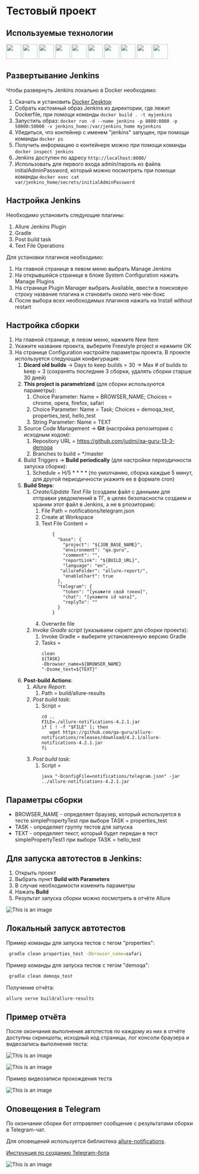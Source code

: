 # Тестовый проект

## Используемые технологии

<a href="https://www.java.com/"><img src="/images/icons/java.svg" height="40"></a>
<a href="https://gradle.org/"><img src="/images/icons/gradle.svg" height="40"></a>
<a href="https://www.jetbrains.com/idea/"><img src="/images/icons/intellij-idea.svg" height="40"></a>
<a href="https://selenide.org/"><img src="/images/icons/selenide.svg" height="40"></a>
<a href="https://junit.org/"><img src="/images/icons/junit5.svg" height="40"></a>
<a href="https://aerokube.com/selenoid/latest/"><img src="/images/icons/selenoid.svg" height="40"></a>
<a href="https://www.docker.com/"><img src="/images/icons/docker-icon.svg" height="40"></a>
<a href="https://www.jenkins.io/"><img src="/images/icons/jenkins.svg" height="40"></a>
<a href="https://docs.qameta.io/allure/"><img src="/images/icons/allure.svg" height="40"></a>
<a href="https://telegram.org/"><img src="/images/icons/telegram.svg" height="40"></a>


## Развертывание Jenkins
Чтобы развернуть Jenkins локально в Docker необходимо:
1. Скачать и установить [Docker Desktop](https://www.docker.com/products/docker-desktop/)
2. Собрать кастомный образ Jenkins из директории, где лежит Dockerfile, при помощи команды
 ```docker build . -t myjenkins```
1. Запустить образ: ```docker run -d --name jenkins -p 8080:8080 -p 50000:50000 -v jenkins_home:/var/jenkins_home myjenkins```
1. Убедиться, что контейнер с именем "jenkins" запущен, при помощи команды ```docker ps```
1. Получить информацию о контейнере можно при помощи команды ```docker inspect jenkins```
1. Jenkins доступен по адресу ```http://localhost:8080/```
1. Использовать для первого входа admin/пароль из файла initialAdminPassword, который можно посмотреть при помощи команды ```docker exec cat var/jenkins_home/secrets/initialAdminPassword```

## Настройка Jenkins
Необходимо установить следующие плагины:
1. Allure Jenkins Plugin
1. Gradle
1. Post build task
1. Text File Operations

Для установки плагинов необходимо:
1. На главной странице в левом меню выбрать Manage Jenkins
1. На открывшейся странице в блоке System Configuration нажать Manage Plugins
1. На странице Plugin Manager выбрать Available, ввести в поисковую строку название плагина и становить около него чек-бокс
1. После выбора всех необоходимых плагинов нажать на Install without restart


## Настройка сборки
1. На главной странице, в левом меню, нажмите New Item
1. Укажите название проекта, выберите Freestyle project и нажмите ОК
1. На странице Configuration настройте параметры проекта. В проекте используется следующая конфигурация:
   1. **Dicard old builds** -> Days to keep builds = 30 -> Max # of builds to keep = 3 (сохранять последние 3 сборки, удалять сборки старше 30 дней)
   1. **This project is parametrized** (для сборки используются параметры):
      1. Choice Parameter: Name = BROWSER_NAME; Choices = chrome, opera, firefox, safari
      1. Choice Parameter: Name = Task; Choices = demoqa_test, properties_test, hello_test
      1. String Parameter: Name = TEXT
   1. Source Code Management -> **Git** (настройка репозитория с исходным кодом):
      1. Repository URL = https://github.com/judmi/qa-guru-13-3-demoqa
      1. Branches to build = */master
   1. Build Triggers -> **Build periodically** (для настройки периодичности запуска сборки):
      1. Schedule = H/5 * * * * (по умолчанию, сборка каждые 5 минут, для другой периодичности укажите ее в формате cron)
   1. **Build Steps**:
      1. *Create/Update Text File* (создаем файл с данными для отправки уведомлений в ТГ, в целях безопасности создаем и храним этот файл в Jenkins, а не в рпозитории):
         1. File Path = notifications/telegram.json
         1. Create at Workspace
         1. Text File Content = 
             ```
                 {
                   "base": {
                     "project": "${JOB_BASE_NAME}",
                     "environment": "qa.guru",
                     "comment": "",
                     "reportLink": "${BUILD_URL}",
                     "language": "en",
                    "allureFolder": "allure-report/",
                     "enableChart": true
                   },
                   "telegram": {
                     "token": "[укажите свой токен]",
                     "chat": "[укажите id чата]",
                     "replyTo": ""
                   }
                 }
             ```
         1. Overwrite file
      1. *Invoke Gradle script* (указываем скрипт для сборки проекта):
         1. Invoke Gradle = выберите установленную версию Gradle
         1. Tasks = 
             ```
             clean
             ${TASK}
             -Dbrowser_name=${BROWSER_NAME}
             "-Dsome_text=${TEXT}"
             ```
   1. **Post-build Actions**:
      1. *Allure Report*:
         1. Path = build/allure-results
      1. *Post build task*:
         1. Script = 
            ```
            cd ..
            FILE=./allure-notifications-4.2.1.jar
            if [ ! -f "$FILE" ]; then
               wget https://github.com/qa-guru/allure-notifications/releases/download/4.2.1/allure-notifications-4.2.1.jar
            fi
            ```
      1. *Post build task*:
         1. Script = 
            ```
            java "-DconfigFile=notifications/telegram.json" -jar ../allure-notifications-4.2.1.jar
            ```

## Параметры сборки

* BROWSER_NAME - определяет браузер, который используется в тесте simplePropertyTest при выборе TASK = properties_test
* TASK - определяет группу тестов для запуска
* TEXT - определяет текст, который будет передан в тест simplePropertyTest1 при выборе TASK = hello_test

## Для запуска автотестов в Jenkins:
1. Открыть проект
1. Выбрать пункт **Build with Parameters**
1. В случае необходимости изменить параметры
1. Нажать **Build**
1. Результат запуска сборки можно посмотреть в отчёте Allure

![This is an image](/images/screenshots/build.PNG)

## Локальный запуск автотестов
Пример команды для запуска тестов с тегом "properties":
```bash
 gradle clean properties_test -Dbrowser_name=safari
```
Пример команды для запуска тестов с тегом "demoqa":
```bash
 gradle clean demoqa_test
```

Получение отчёта:
```bash
allure serve build/allure-results
```


## Пример отчёта
После окончания выполнения автотестов по каждому из них в отчёте доступны скриншоты, исходный код страницы, лог консоли браузера и видеозапись выполнения теста:

![This is an image](/images/screenshots/allure-report-1.PNG)

![This is an image](/images/screenshots/allure-report.PNG)


Пример видеозаписи прохождения теста

![This is an image](/images/screenshots/demoqa-test.gif)


## Оповещения в Telegram
По окончании сборки бот отправляет сообщение с результатами сборки в Telegram-чат.

Для оповещений используется библиотека [allure-notifications](https://github.com/qa-guru/allure-notifications).

[Инструкция по созданию Telegram-бота](https://github.com/qa-guru/knowledge-base/wiki/11.-%D0%A2%D0%B5%D0%BB%D0%B5%D0%B3%D1%80%D0%B0%D0%BC-%D0%B1%D0%BE%D1%82.-%D0%9E%D1%82%D0%BF%D1%80%D0%B0%D0%B2%D0%BB%D1%8F%D0%B5%D0%BC-%D1%83%D0%B2%D0%B5%D0%B4%D0%BE%D0%BC%D0%BB%D0%B5%D0%BD%D0%B8%D1%8F-%D0%BE-%D1%80%D0%B5%D0%B7%D1%83%D0%BB%D1%8C%D1%82%D0%B0%D1%82%D0%B0%D1%85-%D0%BF%D1%80%D0%BE%D1%85%D0%BE%D0%B6%D0%B4%D0%B5%D0%BD%D0%B8%D1%8F-%D1%82%D0%B5%D1%81%D1%82%D0%BE%D0%B2)

![This is an image](/images/screenshots/telegram-notification.PNG)
